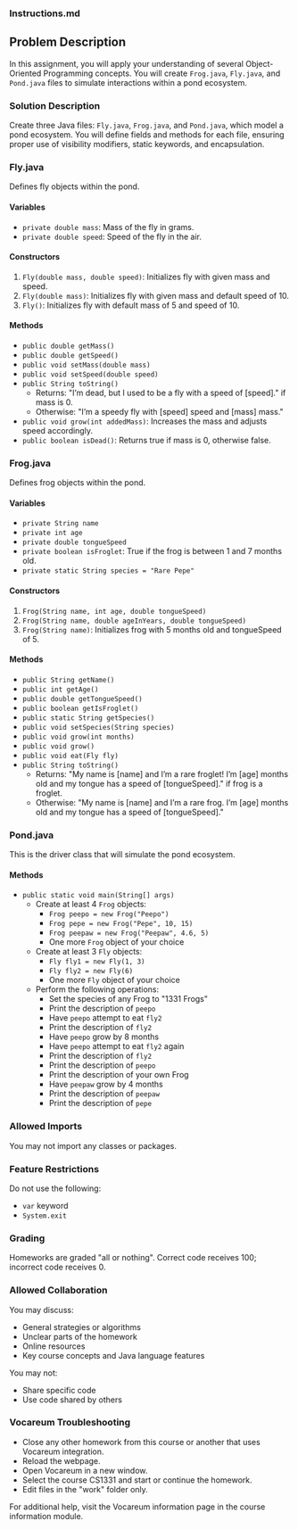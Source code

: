 
### Instructions.md

## Problem Description

In this assignment, you will apply your understanding of several Object-Oriented Programming concepts. You will create `Frog.java`, `Fly.java`, and `Pond.java` files to simulate interactions within a pond ecosystem.

### Solution Description

Create three Java files: `Fly.java`, `Frog.java`, and `Pond.java`, which model a pond ecosystem. You will define fields and methods for each file, ensuring proper use of visibility modifiers, static keywords, and encapsulation.

### Fly.java

Defines fly objects within the pond.

#### Variables

- `private double mass`: Mass of the fly in grams.
- `private double speed`: Speed of the fly in the air.

#### Constructors

1. `Fly(double mass, double speed)`: Initializes fly with given mass and speed.
2. `Fly(double mass)`: Initializes fly with given mass and default speed of 10.
3. `Fly()`: Initializes fly with default mass of 5 and speed of 10.

#### Methods

- `public double getMass()`
- `public double getSpeed()`
- `public void setMass(double mass)`
- `public void setSpeed(double speed)`
- `public String toString()`
  - Returns: "I’m dead, but I used to be a fly with a speed of [speed]." if mass is 0.
  - Otherwise: "I’m a speedy fly with [speed] speed and [mass] mass."
- `public void grow(int addedMass)`: Increases the mass and adjusts speed accordingly.
- `public boolean isDead()`: Returns true if mass is 0, otherwise false.

### Frog.java

Defines frog objects within the pond.

#### Variables

- `private String name`
- `private int age`
- `private double tongueSpeed`
- `private boolean isFroglet`: True if the frog is between 1 and 7 months old.
- `private static String species = "Rare Pepe"`

#### Constructors

1. `Frog(String name, int age, double tongueSpeed)`
2. `Frog(String name, double ageInYears, double tongueSpeed)`
3. `Frog(String name)`: Initializes frog with 5 months old and tongueSpeed of 5.

#### Methods

- `public String getName()`
- `public int getAge()`
- `public double getTongueSpeed()`
- `public boolean getIsFroglet()`
- `public static String getSpecies()`
- `public void setSpecies(String species)`
- `public void grow(int months)`
- `public void grow()`
- `public void eat(Fly fly)`
- `public String toString()`
  - Returns: "My name is [name] and I’m a rare froglet! I’m [age] months old and my tongue has a speed of [tongueSpeed]." if frog is a froglet.
  - Otherwise: "My name is [name] and I’m a rare frog. I’m [age] months old and my tongue has a speed of [tongueSpeed]."

### Pond.java

This is the driver class that will simulate the pond ecosystem.

#### Methods

- `public static void main(String[] args)`
  - Create at least 4 `Frog` objects:
    - `Frog peepo = new Frog("Peepo")`
    - `Frog pepe = new Frog("Pepe", 10, 15)`
    - `Frog peepaw = new Frog("Peepaw", 4.6, 5)`
    - One more `Frog` object of your choice
  - Create at least 3 `Fly` objects:
    - `Fly fly1 = new Fly(1, 3)`
    - `Fly fly2 = new Fly(6)`
    - One more `Fly` object of your choice
  - Perform the following operations:
    - Set the species of any Frog to "1331 Frogs"
    - Print the description of `peepo`
    - Have `peepo` attempt to eat `fly2`
    - Print the description of `fly2`
    - Have `peepo` grow by 8 months
    - Have `peepo` attempt to eat `fly2` again
    - Print the description of `fly2`
    - Print the description of `peepo`
    - Print the description of your own Frog
    - Have `peepaw` grow by 4 months
    - Print the description of `peepaw`
    - Print the description of `pepe`

### Allowed Imports

You may not import any classes or packages.

### Feature Restrictions

Do not use the following:
- `var` keyword
- `System.exit`

### Grading

Homeworks are graded "all or nothing". Correct code receives 100; incorrect code receives 0.

### Allowed Collaboration

You may discuss:
- General strategies or algorithms
- Unclear parts of the homework
- Online resources
- Key course concepts and Java language features

You may not:
- Share specific code
- Use code shared by others

### Vocareum Troubleshooting

- Close any other homework from this course or another that uses Vocareum integration.
- Reload the webpage.
- Open Vocareum in a new window.
- Select the course CS1331 and start or continue the homework.
- Edit files in the "work" folder only.

For additional help, visit the Vocareum information page in the course information module.
